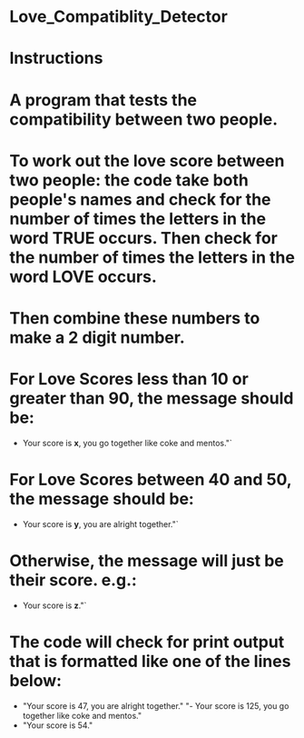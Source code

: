 # Love_Compatiblity_Detector
# Instructions
# A program that tests the compatibility between two people.  
# To work out the love score between two people: the code take both people's names and  check for the number of times the letters in the word TRUE occurs. Then check for the number of times the letters in the word LOVE occurs. 
# Then combine these numbers to make a 2 digit number. 
# For Love Scores **less than 10** or **greater than 90**, the message should be:
- Your score is **x**, you go together like coke and mentos."` 
# For Love Scores **between 40** and **50**, the message should be:
- Your score is **y**, you are alright together."`
# Otherwise, the message will just be their score. e.g.:
- Your score is **z**."`
# The  code will check for print output that is formatted like one of the lines below:
- "Your score is 47, you are alright together."
"- Your score is 125, you go together like coke and mentos."
- "Your score is 54."

